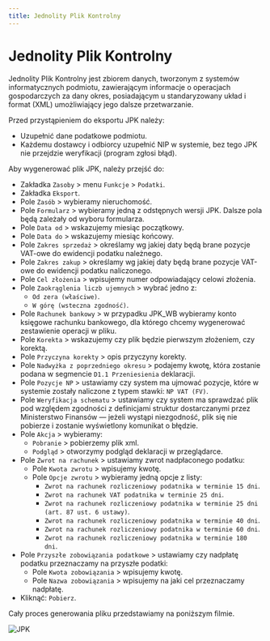 ```yaml
---
title: Jednolity Plik Kontrolny
---
```


# Jednolity Plik Kontrolny

Jednolity Plik Kontrolny jest zbiorem danych, tworzonym z systemów informatycznych podmiotu, zawierającym informacje o operacjach gospodarczych za dany okres, posiadającym u standaryzowany układ i format (XML) umożliwiający jego dalsze przetwarzanie.

Przed przystąpieniem do eksportu JPK należy:

- Uzupełnić dane podatkowe podmiotu.
- Każdemu dostawcy i odbiorcy uzupełnić NIP w systemie, bez tego JPK nie przejdzie weryfikacji (program zgłosi błąd).

Aby wygenerować plik JPK, należy przejść do:

- Zakładka `Zasoby` > menu `Funkcje` > `Podatki`.
- Zakładka `Eksport`.
- Pole `Zasób` > wybieramy nieruchomość.
- Pole `Formularz` > wybieramy jedną z odstępnych wersji JPK. Dalsze pola będą zależały od wyboru formularza.
- Pole `Data od` > wskazujemy miesiąc początkowy.
- Pole `Data do` > wskazujemy miesiąc końcowy.
- Pole `Zakres sprzedaż` > określamy wg jakiej daty będą brane pozycje VAT-owe do ewidencji podatku należnego.
- Pole `Zakres zakup` > określamy wg jakiej daty będą brane pozycje VAT-owe do ewidencji podatku naliczonego.
- Pole `Cel złożenia` > wpisujemy numer odpowiadający celowi złożenia.
- Pole `Zaokrąglenia liczb ujemnych` > wybrać jedno z:
    - `Od zera (właściwe)`.
    - `W górę (wsteczna zgodność)`.
- Pole `Rachunek bankowy` > w przypadku JPK_WB wybieramy konto księgowe rachunku bankowego, dla którego chcemy wygenerować zestawienie operacji w pliku.
- Pole `Korekta` > wskazujemy czy plik będzie pierwszym złożeniem, czy korektą.
- Pole `Przyczyna korekty` > opis przyczyny korekty.
- Pole `Nadwyżka z poprzedniego okresu` > podajemy kwotę, która zostanie podana w segmencie `D1.1 Przeniesienia` deklaracji.
- Pole `Pozycje NP` > ustawiamy czy system ma ujmować pozycje, które w systemie zostały naliczone z typem stawki: `NP VAT (FV)`.
- Pole `Weryfikacja schematu` > ustawiamy czy system ma sprawdzać plik pod względem zgodności z definicjami struktur dostarczanymi przez Ministerstwo Finansów — jeżeli wystąpi niezgodność, plik się nie pobierze i zostanie wyświetlony komunikat o błędzie.
- Pole `Akcja` > wybieramy:
    - `Pobranie` > pobierzemy plik xml.
    - `Podgląd` > otworzymy podgląd deklaracji w przeglądarce.
- Pole `Zwrot na rachunek` > ustawiamy zwrot nadpłaconego podatku:
    - Pole `Kwota zwrotu` > wpisujemy kwotę.
    - Pole `Opcje zwrotu` > wybieramy jedną opcje z listy:
        - `Zwrot na rachunek rozliczeniowy podatnika w terminie 15 dni`.
        - `Zwrot na rachunek VAT podatnika w terminie 25 dni`.
        - `Zwrot na rachunek rozliczeniowy podatnika w terminie 25 dni (art. 87 ust. 6 ustawy)`.
        - `Zwrot na rachunek rozliczeniowy podatnika w terminie 40 dni`.
        - `Zwrot na rachunek rozliczeniowy podatnika w terminie 60 dni`.
        - `Zwrot na rachunek rozliczeniowy podatnika w terminie 180 dni`.
- Pole `Przyszłe zobowiązania podatkowe` > ustawiamy czy nadpłatę podatku przeznaczamy na przyszłe podatki:
    - Pole `Kwota zobowiązania` > wpisujemy kwotę.
    - Pole `Nazwa zobowiązania` > wpisujemy na jaki cel przeznaczamy nadpłatę.
- Kliknąć: `Pobierz`.

Cały proces generowania pliku przedstawiamy na poniższym filmie.

![JPK](jpkeksport.gif)